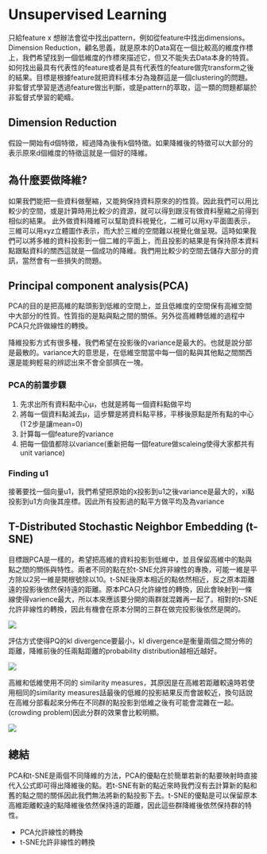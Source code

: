 # Unsupervised Learning
只給feature x 想辦法會從中找出pattern，例如從feature中找出dimensions。Dimension Reduction，顧名思義，就是原本的Data寫在一個比較高的維度作標上，我們希望找到一個低維度的作標來描述它，但又不能失去Data本身的特質。如何找出最具有代表性的feature或者是具有代表性的feature做完transform之後的結果。目標是根據feature就把資料樣本分為幾群這是一個clustering的問題。非監督式學習是透過feature做出判斷，或是pattern的萃取，這一類的問題都屬於非監督式學習的範疇。

## Dimension Reduction
假設一開始有d個特徵，經過降為後有k個特徵。如果降維後的特徵可以大部分的表示原來d個維度的特徵這就是一個好的降維。

## 為什麼要做降維?
如果我們能把一些資料做壓縮，又能夠保持資料原來的的性質。因此我們可以用比較少的空間，或是計算時用比較少的資源，就可以得到跟沒有做資料壓縮之前得到相似的結果。
此外做資料降維可以幫助資料視覺化，二維可以用xy平面圖表示，三維可以用xyz立體圖作表示，而大於三維的空間難以視覺化做呈現。這時如果我們可以將多維的資料投影到一個二維的平面上，而且投影的結果是有保持原本資料點跟點資料的關西這就是一個成功的降維。我們用比較少的空間去儲存大部分的資訊，當然會有一些損失的問題。

## Principal component analysis(PCA)
PCA的目的是把高維的點頭影到低維的空間上，並且低維度的空間保有高維空間中大部分的性質。性質指的是點與點之間的關係。另外從高維轉低維的過程中PCA只允許做線性的轉換。

降維投影方式有很多種，我們希望在投影後的variance是最大的。也就是說分部是最散的。variance大的意思是，在低維空間當中每一個的點與其他點之間關西還是能夠輕易的辨認出來不會全部擠在一塊。

### PCA的前置步驟
1. 先求出所有資料點中心µ，也就是將每一個資料點做平均
2. 將每一個資料點減去µ，這步驟是將資料點平移，平移後原點是所有點的中心(1`2步是讓mean=0)
3. 計算每一個feature的variance
4. 把每一個值都除以variance(重新把每一個feature做scaleing使得大家都共有unit variance)

### Finding u1
接著要找一個向量u1，我們希望把原始的x投影到u1之後variance是最大的，xi點投影到u1方向後其座標。因此所有投影過的點平方做平均及為variance

## T-Distributed Stochastic Neighbor Embedding (t-SNE)
目標跟PCA是一樣的，希望把高維的資料投影到低維中，並且保留高維中的點與點之間的關係與特性。兩者不同的點在於t-SNE允許非線性的專換，可能一維是平方除以2另一維是開根號除以10。t-SNE後原本相近的點依然相近，反之原本距離遠的投影後依然保持遠的距離。原本PCA只允許線性的轉換，因此會映射到一條線使得varience最大，所以本來應該要分開的兩群就混雜再一起了。相對的t-SNE允許非線性的轉換，因此有機會在原本分開的三群在做完投影後依然是開的。

![](https://i.imgur.com/nBNzGd7.png)

評估方式使得PQ的kl divergence要最小，kl divergence是衡量兩個之間分佈的距離，降維前後的任兩點距離的probability distribution越相近越好。

![](https://i.imgur.com/kiXNBq2.png)


高維和低維使用不同的 similarity measures，其原因是在高維若距離較遠時若使用相同的similarity measures話最後的低維的投影結果反而會跛較近，換句話說在高維分部看起來分佈在不同群的點投影到低維之後有可能會混雜在一起。(crowding problem)因此分群的效果會比較明顯。

![](https://i.imgur.com/rIklBR8.png)

## 總結
PCA和t-SNE是兩個不同降維的方法，PCA的優點在於簡單若新的點要映射時直接代入公式即可得出降維後的點。若t-SNE有新的點近來時我們沒有去計算新的點和舊的點之間的關係因此我們無法將新的點投影下去。t-SNE的優點是可以保留原本高維距離較遠的點降維後依然保持遠的距離，因此這些群降維後依然保持群的特性。
- PCA允許線性的轉換
- t-SNE允許非線性的轉換